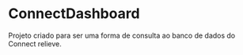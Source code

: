# ConnectDashboard

Projeto criado para ser uma forma de consulta ao banco de dados do Connect relieve.
